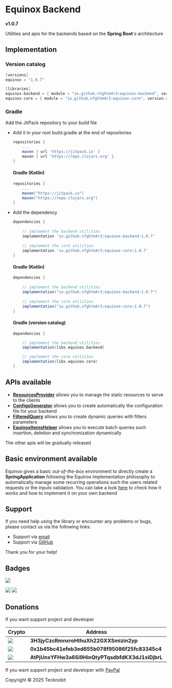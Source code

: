 # Equinox Backend

**v1.0.7**

Utilities and apis for the backends based on the **Spring Boot**'s architecture

## Implementation

### Version catalog

```gradle
[versions]
equinox = "1.0.7"

[libraries]
equinox-backend = { module = "io.github.n7ghtm4r3:equinox-backend", version.ref = "equinox" }
equinox-core = { module = "io.github.n7ghtm4r3:equinox-core", version.ref = "equinox" }
```

### Gradle

Add the JitPack repository to your build file

- Add it in your root build.gradle at the end of repositories

    ```gradle
    repositories {
        ...
        maven { url 'https://jitpack.io' }
        maven { url 'https://repo.clojars.org' }
    }
    ```

  #### Gradle (Kotlin)

    ```gradle
    repositories {
        ...
        maven("https://jitpack.io")
        maven("https://repo.clojars.org")
    }
    ```

- Add the dependency

    ```gradle
    dependencies {
       
        // implement the backend utilities
        implementation 'io.github.n7ghtm4r3:equinox-backend:1.0.7'
        
        // implement the core utilities
        implementation 'io.github.n7ghtm4r3:equinox-core:1.0.7'
    }
    ```

  #### Gradle (Kotlin)

    ```gradle
    dependencies {
        
        // implement the backend utilities
        implementation("io.github.n7ghtm4r3:equinox-backend:1.0.7")
        
        // implement the core utilities
        implementation("io.github.n7ghtm4r3:equinox-core:1.0.7")
    }
    ```

  #### Gradle (version catalog)

    ```gradle
    dependencies {
    
        // implement the backend utilities
        implementation(libs.equinox.backend)
    
        // implement the core utilities
        implementation(libs.equinox.core)
    }
    ```

## APIs available

- <a href="https://github.com/N7ghtm4r3/Equinox/blob/main/documd/backend/ResourcesProvider.md">**ResourcesProvider**</a>
  allows you to manage the static resources to serve to the clients
- <a href="https://github.com/N7ghtm4r3/Equinox/blob/main/documd/backend/ConfigsGenerator.md">**ConfigsGenerator**</a>
  allows
  you to create automatically the configuration file for your backend
- <a href="https://github.com/N7ghtm4r3/Equinox/blob/main/documd/backend/FilteredQuery.md">**FilteredQuery**</a> allows
  you to create dynamic queries with filters parameters
- <a href="https://github.com/N7ghtm4r3/Equinox/blob/main/documd/backend/EquinoxItemsHelper.md">**EquinoxItemsHelper**</a> allows you to execute batch queries such insertion, deletion and synchronization dynamically

The other apis will be gradually released

## Basic environment available

Equinox gives a basic _out-of-the-box_ environment to directly create a **SpringApplication** following the Equinox
implementation philosophy
to automatically manage some recurring operations such the users related requests or the inputs validation. You can take
a
look [here](https://github.com/N7ghtm4r3/Equinox/blob/main/documd/backend/EquinoxEnvironment.md) to check how it works
and how
to implement it on your own backend

## Support

If you need help using the library or encounter any problems or bugs, please contact us via the following links:

- Support via <a href="mailto:infotecknobitcompany@gmail.com">email</a>
- Support via <a href="https://github.com/N7ghtm4r3/Equinox/issues/new">GitHub</a>

Thank you for your help!

## Badges

[![](https://img.shields.io/badge/Google_Play-414141?style=for-the-badge&logo=google-play&logoColor=white)](https://play.google.com/store/apps/developer?id=Tecknobit)

[![](https://img.shields.io/badge/Spring_Boot-F2F4F9?style=for-the-badge&logo=spring-boot)](https://spring.io/projects/spring-boot) [![](https://img.shields.io/badge/Java-ED8B00?style=for-the-badge&logo=java&logoColor=white)](https://www.oracle.com/java/)

## Donations

If you want support project and developer

| Crypto                                                                                              | Address                                          | Network  |
|-----------------------------------------------------------------------------------------------------|--------------------------------------------------|----------|
| ![](https://img.shields.io/badge/Bitcoin-000000?style=for-the-badge&logo=bitcoin&logoColor=white)   | **3H3jyCzcRmnxroHthuXh22GXXSmizin2yp**           | Bitcoin  |
| ![](https://img.shields.io/badge/Ethereum-3C3C3D?style=for-the-badge&logo=Ethereum&logoColor=white) | **0x1b45bc41efeb3ed655b078f95086f25fc83345c4**   | Ethereum |
| ![](https://img.shields.io/badge/Solana-000?style=for-the-badge&logo=Solana&logoColor=9945FF)       | **AtPjUnxYFHw3a6Si9HinQtyPTqsdbfdKX3dJ1xiDjbrL** | Solana   |

If you want support project and developer
with <a href="https://www.paypal.com/donate/?hosted_button_id=5QMN5UQH7LDT4">PayPal</a>

Copyright © 2025 Tecknobit
